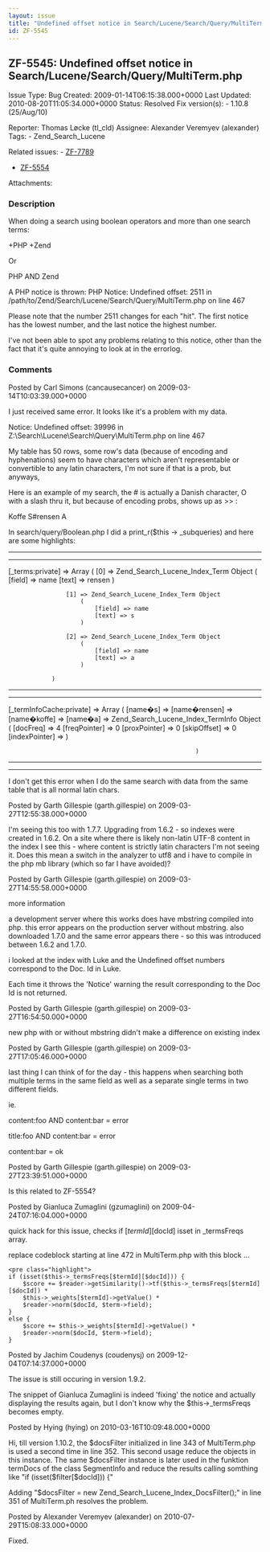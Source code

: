 ```yaml
---
layout: issue
title: "Undefined offset notice in Search/Lucene/Search/Query/MultiTerm.php"
id: ZF-5545
---
```


ZF-5545: Undefined offset notice in Search/Lucene/Search/Query/MultiTerm.php
----------------------------------------------------------------------------

 Issue Type: Bug Created: 2009-01-14T06:15:38.000+0000 Last Updated: 2010-08-20T11:05:34.000+0000 Status: Resolved Fix version(s): - 1.10.8 (25/Aug/10)
 
 Reporter:  Thomas Løcke (tl\_cld)  Assignee:  Alexander Veremyev (alexander)  Tags: - Zend\_Search\_Lucene
 
 Related issues: - [ZF-7789](/issues/browse/ZF-7789)
- [ZF-5554](/issues/browse/ZF-5554)
 
 Attachments: 
### Description

When doing a search using boolean operators and more than one search terms:

+PHP +Zend

Or

PHP AND Zend

A PHP notice is thrown: PHP Notice: Undefined offset: 2511 in /path/to/Zend/Search/Lucene/Search/Query/MultiTerm.php on line 467

Please note that the number 2511 changes for each "hit". The first notice has the lowest number, and the last notice the highest number.

I've not been able to spot any problems relating to this notice, other than the fact that it's quite annoying to look at in the errorlog.

 

 

### Comments

Posted by Carl Simons (cancausecancer) on 2009-03-14T10:03:39.000+0000

I just received same error. It looks like it's a problem with my data.

Notice: Undefined offset: 39996 in Z:\\Search\\Lucene\\Search\\Query\\MultiTerm.php on line 467

My table has 50 rows, some row's data (because of encoding and hyphenations) seem to have characters which aren't representable or convertible to any latin characters, I'm not sure if that is a prob, but anyways,

Here is an example of my search, the # is actually a Danish character, O with a slash thru it, but because of encoding probs, shows up as >> :

Koffe S#rensen A

In search/query/Boolean.php I did a print\_r($this -> \_subqueries) and here are some highlights:

-----------------------------------------------------
-----------------------------------------------------

[\_terms:private] => Array ( [0] => Zend\_Search\_Lucene\_Index\_Term Object ( [field] => name [text] => rensen )

 
                    [1] => Zend_Search_Lucene_Index_Term Object
                        (
                            [field] => name
                            [text] => s
                        )
    
                    [2] => Zend_Search_Lucene_Index_Term Object
                        (
                            [field] => name
                            [text] => a
                        )
    
                )


-----------------------------------------------------
-----------------------------------------------------

[\_termInfoCache:private] => Array ( [name�s] => [name�rensen] => [name�koffe] => [name�a] => Zend\_Search\_Lucene\_Index\_TermInfo Object ( [docFreq] => 4 [freqPointer] => 0 [proxPointer] => 0 [skipOffset] => 0 [indexPointer] => )

 
                                                        )


-----------------------------------------------------
-----------------------------------------------------

I don't get this error when I do the same search with data from the same table that is all normal latin chars.

 

 

Posted by Garth Gillespie (garth.gillespie) on 2009-03-27T12:55:38.000+0000

I'm seeing this too with 1.7.7. Upgrading from 1.6.2 - so indexes were created in 1.6.2. On a site where there is likely non-latin UTF-8 content in the index I see this - where content is strictly latin characters I'm not seeing it. Does this mean a switch in the analyzer to utf8 and i have to compile in the php mb library (which so far I have avoided)?

 

 

Posted by Garth Gillespie (garth.gillespie) on 2009-03-27T14:55:58.000+0000

more information

a development server where this works does have mbstring compiled into php. this error appears on the production server without mbstring. also downloaded 1.7.0 and the same error appears there - so this was introduced between 1.6.2 and 1.7.0.

i looked at the index with Luke and the Undefined offset numbers correspond to the Doc. Id in Luke.

Each time it throws the 'Notice' warning the result corresponding to the Doc Id is not returned.

 

 

Posted by Garth Gillespie (garth.gillespie) on 2009-03-27T16:54:50.000+0000

new php with or without mbstring didn't make a difference on existing index

 

 

Posted by Garth Gillespie (garth.gillespie) on 2009-03-27T17:05:46.000+0000

last thing I can think of for the day - this happens when searching both multiple terms in the same field as well as a separate single terms in two different fields.

ie.

content:foo AND content:bar = error

title:foo AND content:bar = error

content:bar = ok

 

 

Posted by Garth Gillespie (garth.gillespie) on 2009-03-27T23:39:51.000+0000

Is this related to ZF-5554?

 

 

Posted by Gianluca Zumaglini (gzumaglini) on 2009-04-24T07:16:04.000+0000

quick hack for this issue, checks if [$termId][$docId] isset in \_termsFreqs array.

replace codeblock starting at line 472 in MultiTerm.php with this block ...

 
    <pre class="highlight">
    if (isset($this->_termsFreqs[$termId][$docId])) {           
        $score += $reader->getSimilarity()->tf($this->_termsFreqs[$termId][$docId]) *
        $this->_weights[$termId]->getValue() *
        $reader->norm($docId, $term->field);                      
    }
    else {
        $score += $this->_weights[$termId]->getValue() *
        $reader->norm($docId, $term->field);
    }


 

 

Posted by Jachim Coudenys (coudenysj) on 2009-12-04T07:14:37.000+0000

The issue is still occuring in version 1.9.2.

The snippet of Gianluca Zumaglini is indeed 'fixing' the notice and actually displaying the results again, but I don't know why the $this->\_termsFreqs becomes empty.

 

 

Posted by Hying (hying) on 2010-03-16T10:09:48.000+0000

Hi, till version 1.10.2, the $docsFilter initialized in line 343 of MultiTerm.php is used a second time in line 352. This second usage reduce the objects in this instance. The same $docsFilter instance is later used in the funktion termDocs of the class SegmentInfo and reduce the results calling somthing like "if (isset($filter[$docId])) {"

Adding "$docsFilter = new Zend\_Search\_Lucene\_Index\_DocsFilter();" in line 351 of MultiTerm.ph resolves the problem.

 

 

Posted by Alexander Veremyev (alexander) on 2010-07-29T15:08:33.000+0000

Fixed.

 

 